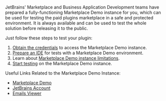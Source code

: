 [//]: # (title: Marketplace Demo)

JetBrains' Marketplace and Business Application Development teams have prepared a fully-functioning Marketplace Demo instance for you, which can be used for testing the paid plugins marketplace in a safe and protected environment. It is always available and can be used to test the whole solution before releasing it to the public.

Just follow these steps to test your plugin:

1. [Obtain the credentials](demo-obtain-creds.md) to access the Marketplace Demo instance.
2. [Prepare an IDE](demo-prepare-ide.md) for tests with a Marketplace Demo environment.
3. Learn about [Marketplace Demo instance limitations](demo-limitations-1.md).
4. [Start testing](demo-start-test-1.md) on the Marketplace Demo instance.



Useful Links Related to the Marketplace Demo Instance:

* [Marketplace Demo](https://master.demo.marketplace.intellij.net)
* [JetBrains Account](https://mp.jpf-demo.aws.intellij.net/login) 
* [Emails Viewer](https://mp.jpf-demo.aws.intellij.net/emails)


